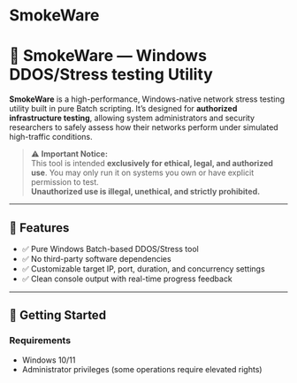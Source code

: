 # SmokeWare
# 🚬 SmokeWare — Windows DDOS/Stress testing Utility

**SmokeWare** is a high-performance, Windows-native network stress testing utility built in pure Batch scripting. It’s designed for **authorized infrastructure testing**, allowing system administrators and security researchers to safely assess how their networks perform under simulated high-traffic conditions.

> ⚠️ **Important Notice:**  
This tool is intended **exclusively for ethical, legal, and authorized use**. You may only run it on systems you own or have explicit permission to test.  
**Unauthorized use is illegal, unethical, and strictly prohibited.**

---

## 📌 Features

- ✅ Pure Windows Batch-based DDOS/Stress tool
- ✅ No third-party software dependencies
- ✅ Customizable target IP, port, duration, and concurrency settings
- ✅ Clean console output with real-time progress feedback

---

## 🚀 Getting Started

### Requirements

- Windows 10/11  
- Administrator privileges (some operations require elevated rights)
